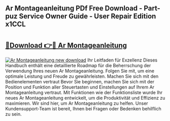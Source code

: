 ## Ar Montageanleitung PDf Free Download - Part-puz Service Owner Guide - User Repair Edition x1CCL

# <h2><a href="http://df7kvze.blite.top/?on=Ar+Montageanleitung">🔗Download 👉🔴 Ar Montageanleitung</a></h2>

[![Ar Montageanleitung new download](https://i.imgur.com/lujVjoI.png)](http://df7kvze.blite.top/?on=Ar+Montageanleitung)
Ihr Leitfaden für Exzellenz Dieses Handbuch enthält eine detaillierte Roadmap für die Beherrschung der Verwendung Ihres neuen Ar Montageanleitung. Folgen Sie mit, um eine optimale Leistung und Freude zu gewährleisten. Machen Sie sich mit den Bedienelementen vertraut Bevor Sie beginnen, machen Sie sich mit der Position und Funktion aller Steuertasten und Einstellungen auf Ihrem Ar Montageanleitung vertraut. Mit Funktionen wie der Funktionsliste wurde Ihr neues Ar Montageanleitung entwickelt, um die Produktivität und Effizienz zu maximieren. Wir sind hier, um Ar Montageanleitung zu helfen. Unser Kundensupport-Team ist bereit, Ihnen bei Fragen oder Bedenken behilflich zu sein.
